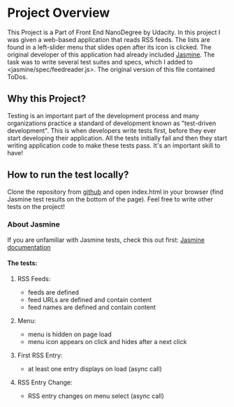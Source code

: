 # Project Overview

This Project is a Part of Front End NanoDegree by Udacity. In this project I was given a web-based application that reads RSS feeds. The lists are found in a left-slider menu that slides open after its icon is clicked. The original developer of this application had already included [Jasmine](http://jasmine.github.io/). The task was to write several test suites and specs, which I added to <jasmine/spec/feedreader.js>. The original version of this file contained ToDos.

## Why this Project?

Testing is an important part of the development process and many organizations practice a standard of development known as "test-driven development". This is when developers write tests first, before they ever start developing their application. All the tests initially fail and then they start writing application code to make these tests pass. It's an important skill to have!

## How to run the test locally?

Clone the repository from [github](https://github.com/putyi/fend-project-feedreader) and open index.html in your browser (find Jasmine test results on the bottom of the page). Feel free to write other tests on the project!

### About Jasmine

If you are unfamiliar with Jasmine tests, check this out first: [Jasmine documentation](https://jasmine.github.io/)

#### The tests:

1. RSS Feeds:

   * feeds are defined
   * feed URLs are defined and contain content
   * feed names are defined and contain content

2. Menu:

    * menu is hidden on page load
    * menu icon appears on click and hides after a next click

3. First RSS Entry:

    * at least one entry displays on load (async call)

4. RSS Entry Change:

    * RSS entry changes on menu select (async call)